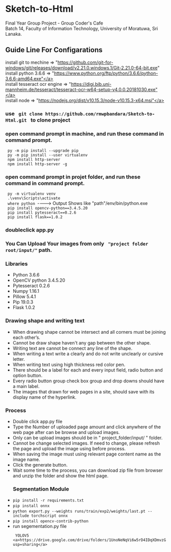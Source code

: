 # Sketch-to-Html
Final Year Group Project - Group Coder's Cafe<br>Batch 14, Faculty of Information Technology, University of Moratuwa, Sri Lanaka.

<h2>Guide Line For Configarations </h2>

install git to mechine => <a> "https://github.com/git-for-windows/git/releases/download/v2.21.0.windows.1/Git-2.21.0-64-bit.exe" </a><br>
install python 3.6.6 => <a> "https://www.python.org/ftp/python/3.6.6/python-3.6.6-amd64.exe"</a><br>
install tesseract ocr engine =><a> "https://digi.bib.uni-mannheim.de/tesseract/tesseract-ocr-w64-setup-v4.0.0.20181030.exe"</a><br>
install node => <a> "https://nodejs.org/dist/v10.15.3/node-v10.15.3-x64.msi"</a><br>

<h3> use <code> git clone https://github.com/rmwpbandara/Sketch-to-Html.git </code> to clone project</h3>
<h3>open command prompt in machine, and run these command in command prompt.</h3>
	<code> py -m pip install --upgrade pip</code><br>
	<code> py -m pip install --user virtualenv</code><br>
	<code> npm install http-server</code><br>
	<code> npm install http-server -g</code><br>
<h3>open command prompt in projet folder, and run these command in command prompt.</h3>
	<code> py -m virtualenv venv</code><br>
	<code> .\venv\Scripts\activate</code><br>
	<code> where python </code>----> Output Shows like "path"/env/bin/python.exe<br>
	<code> pip install opencv-python==3.4.5.20</code><br>
	<code> pip install pytesseract==0.2.6</code><br>
	<code> pip install flask==1.0.2</code><br>
<h3>doubleclick app.py </h3>
<h3>You Can Upload Your images from only <code> "project folder root/input/"</code>  path.</h3>

<h3>Libraries</h3>
<ul> 
	<li>Python 3.6.6</li>
	<li>OpenCV python 3.4.5.20</li>
	<li>Pytesseract 0.2.6</li>
	<li>Numpy 1.16.1</li>
	<li>Pillow 5.4.1</li>
	<li>Pip 19.0.3</li>
	<li>Flask 1.0.2</li>
</ul>
<h3>Drawing shape and writing text</h3>
<ul>
	<li>When drawing shape cannot be intersect and all corners must be joining each other’s.</li>
	<li>Cannot be draw shape haven't any gap between the other shape.</li>
	<li>Writing text are cannot be connect any line of the shape.</li>
	<li>When writing a text write a clearly and do not write unclearly or cursive letter.</li>
	<li>When writing text using high thickness red color pen. </li>
	<li>There should be a label for each and every input field, radio button and option button.</li> 
	<li>Every radio button group check box group and drop downs should have a main label.</li>
	<li>The images that drawn for web pages in a site, should save with its display name of the hyperlink.</li>
</ul>
<h3>Process</h3>
<ul>
	<li>Double click app.py file</li>
	<li>Type the Number of uploaded page amount and click anywhere of the web page after can be browse and upload images.</li>
	<li>Only can be upload images should be in " project_folder/input/ " folder.</li>
	<li>Cannot be change selected images. If need to change, please refresh the page and upload the image using before process.</li>
	<li>When saving the image must using relevant page content name as the image name.</li>
	<li>Click the generate button.</li>
	<li>Wait some time to the process, you can download zip file from browser and unzip the folder and show the html page.</li>
</ul>
<ul>
<h3>Segmentation Module</h3>
	<li><code>pip install -r requirements.txt</code></li>
	<li><code>pip install onnx</code></li>
	<li><code>python export.py --weights runs/train/exp2/weights/last.pt --include torchscript onnx</code></li>
	<li><code>pip install opencv-contrib-python</code></li>
	<li>run segementation.py file</li>
	
	
	 YOLOV5 <a>https://drive.google.com/drive/folders/1UnoNeNqVi6w5rD4IDqXDmvzGqk7NO5MZ?usp=sharing</a> 
</ul>
